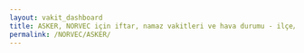 ```yaml
---
layout: vakit_dashboard
title: ASKER, NORVEC için iftar, namaz vakitleri ve hava durumu - ilçe/eyalet seç
permalink: /NORVEC/ASKER/
---
```


<script type="text/javascript">
  var GLOBAL_COUNTRY = 'NORVEC';
  var GLOBAL_CITY = 'ASKER';
  var GLOBAL_STATE = '';
  var lat = 72;
  var lon = 21;
</script>
